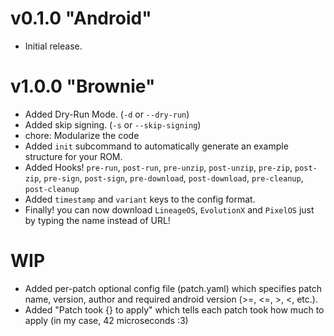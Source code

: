 # v0.1.0 "Android"
- Initial release.

# v1.0.0 "Brownie"
- Added Dry-Run Mode. (`-d` or `--dry-run`)
- Added skip signing. (`-s` or `--skip-signing`)
- chore: Modularize the code
- Added `init` subcommand to automatically generate an example structure for your ROM.
- Added Hooks! `pre-run`, `post-run`, `pre-unzip`, `post-unzip`, `pre-zip`, `post-zip`, `pre-sign`, `post-sign`, `pre-download`, `post-download`, `pre-cleanup`, `post-cleanup`
- Added `timestamp` and `variant` keys to the config format.
- Finally! you can now download `LineageOS`, `EvolutionX` and `PixelOS` just by typing the name instead of URL!

# WIP
- Added per-patch optional config file (patch.yaml) which specifies patch name, version, author and required android version (>=, <=, >, <, etc.).
- Added "Patch took {} to apply" which tells each patch took how much to apply (in my case, 42 microseconds :3)
